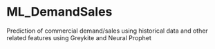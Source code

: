 # ML_DemandSales
Prediction of commercial demand/sales using historical data and other related features using Greykite and Neural Prophet
